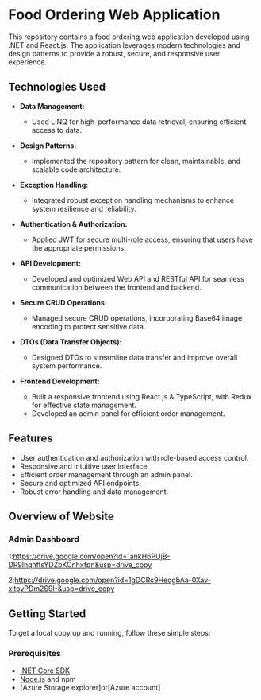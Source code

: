 # Food Ordering Web Application

This repository contains a food ordering web application developed using .NET and React.js. The application leverages modern technologies and design patterns to provide a robust, secure, and responsive user experience.

## Technologies Used

- **Data Management:**
  - Used LINQ for high-performance data retrieval, ensuring efficient access to data.

- **Design Patterns:**
  - Implemented the repository pattern for clean, maintainable, and scalable code architecture.

- **Exception Handling:**
  - Integrated robust exception handling mechanisms to enhance system resilience and reliability.

- **Authentication & Authorization:**
  - Applied JWT for secure multi-role access, ensuring that users have the appropriate permissions.

- **API Development:**
  - Developed and optimized Web API and RESTful API for seamless communication between the frontend and backend.

- **Secure CRUD Operations:**
  - Managed secure CRUD operations, incorporating Base64 image encoding to protect sensitive data.

- **DTOs (Data Transfer Objects):**
  - Designed DTOs to streamline data transfer and improve overall system performance.

- **Frontend Development:**
  - Built a responsive frontend using React.js & TypeScript, with Redux for effective state management.
  - Developed an admin panel for efficient order management.

## Features

- User authentication and authorization with role-based access control.
- Responsive and intuitive user interface.
- Efficient order management through an admin panel.
- Secure and optimized API endpoints.
- Robust error handling and data management.

## Overview of Website


### Admin Dashboard

1:https://drive.google.com/open?id=1ankH6PUjB-DR9lnqhftsYDZbKCnhxfpn&usp=drive_copy

2:https://drive.google.com/open?id=1gDCRc9HeogbAa-0Xav-xitpyPDm2S9I-&usp=drive_copy
## Getting Started

To get a local copy up and running, follow these simple steps:

### Prerequisites

- [.NET Core SDK](https://dotnet.microsoft.com/download)
- [Node.js](https://nodejs.org/) and npm
- [Azure Storage explorer]or[Azure account]
